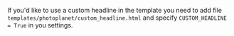 If you'd like to use a custom headline in the template you need to add file `templates/photoplanet/custom_headline.html` and specify `CUSTOM_HEADLINE = True` in you settings.
